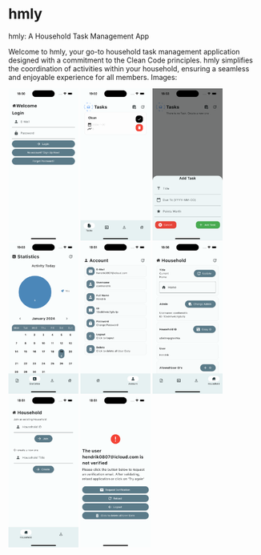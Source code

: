 # hmly
hmly: A Household Task Management App

Welcome to hmly, your go-to household task management application designed with a commitment to the Clean Code principles. hmly simplifies the coordination of activities within your household, ensuring a seamless and enjoyable experience for all members.
Images:<br/>
<p float="left">
<img src="/images/Login.png" width="140" height="auto">
<img src="/images/TaskList.png" width="140" height="auto">
<img src="/images/CreateTask.png" width="140" height="auto">
<img src="/images/Statistics.png" width="140" height="auto">
<img src="/images/Account.png" width="140" height="auto">
<img src="/images/HouseholdSettings.png" width="140" height="auto">
<img src="/images/JoinHousehold.png" width="140" height="auto">
<img src="/images/NotVerified.png" width="140" height="auto">
</p>
